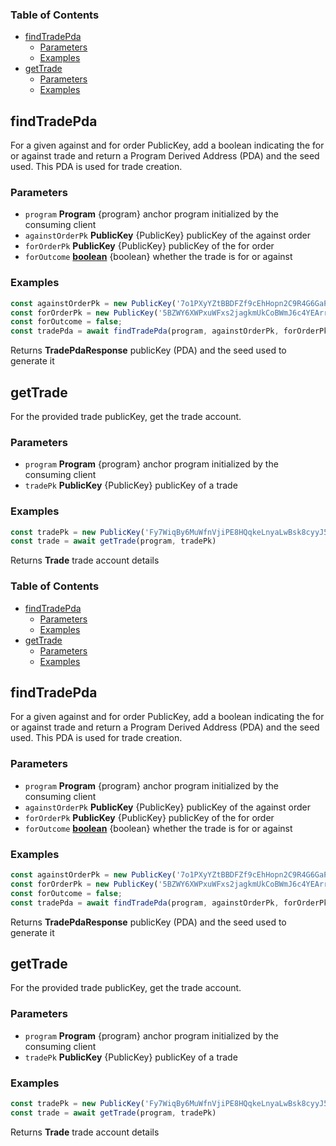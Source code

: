 <!-- Generated by documentation.js. Update this documentation by updating the source code. -->

### Table of Contents

*   [findTradePda][1]
    *   [Parameters][2]
    *   [Examples][3]
*   [getTrade][4]
    *   [Parameters][5]
    *   [Examples][6]

## findTradePda

For a given against and for order PublicKey, add a boolean indicating the for or against trade and return a Program Derived Address (PDA) and the seed used. This PDA is used for trade creation.

### Parameters

*   `program` **Program** {program} anchor program initialized by the consuming client
*   `againstOrderPk` **PublicKey** {PublicKey} publicKey of the against order
*   `forOrderPk` **PublicKey** {PublicKey} publicKey of the for order
*   `forOutcome` **[boolean][7]** {boolean} whether the trade is for or against

### Examples

```javascript
const againstOrderPk = new PublicKey('7o1PXyYZtBBDFZf9cEhHopn2C9R4G6GaPwFAxaNWM33D')
const forOrderPk = new PublicKey('5BZWY6XWPxuWFxs2jagkmUkCoBWmJ6c4YEArr83hYBWk')
const forOutcome = false;
const tradePda = await findTradePda(program, againstOrderPk, forOrderPk, forOutcome)
```

Returns **TradePdaResponse** publicKey (PDA) and the seed used to generate it

## getTrade

For the provided trade publicKey, get the trade account.

### Parameters

*   `program` **Program** {program} anchor program initialized by the consuming client
*   `tradePk` **PublicKey** {PublicKey} publicKey of a trade

### Examples

```javascript
const tradePk = new PublicKey('Fy7WiqBy6MuWfnVjiPE8HQqkeLnyaLwBsk8cyyJ5WD8X')
const trade = await getTrade(program, tradePk)
```

Returns **Trade** trade account details

[1]: #findtradepda

[2]: #parameters

[3]: #examples

[4]: #gettrade

[5]: #parameters-1

[6]: #examples-1

[7]: https://developer.mozilla.org/docs/Web/JavaScript/Reference/Global_Objects/Boolean
<!-- Generated by documentation.js. Update this documentation by updating the source code. -->

### Table of Contents

*   [findTradePda][1]
    *   [Parameters][2]
    *   [Examples][3]
*   [getTrade][4]
    *   [Parameters][5]
    *   [Examples][6]

## findTradePda

For a given against and for order PublicKey, add a boolean indicating the for or against trade and return a Program Derived Address (PDA) and the seed used. This PDA is used for trade creation.

### Parameters

*   `program` **Program** {program} anchor program initialized by the consuming client
*   `againstOrderPk` **PublicKey** {PublicKey} publicKey of the against order
*   `forOrderPk` **PublicKey** {PublicKey} publicKey of the for order
*   `forOutcome` **[boolean][7]** {boolean} whether the trade is for or against

### Examples

```javascript
const againstOrderPk = new PublicKey('7o1PXyYZtBBDFZf9cEhHopn2C9R4G6GaPwFAxaNWM33D')
const forOrderPk = new PublicKey('5BZWY6XWPxuWFxs2jagkmUkCoBWmJ6c4YEArr83hYBWk')
const forOutcome = false;
const tradePda = await findTradePda(program, againstOrderPk, forOrderPk, forOutcome)
```

Returns **TradePdaResponse** publicKey (PDA) and the seed used to generate it

## getTrade

For the provided trade publicKey, get the trade account.

### Parameters

*   `program` **Program** {program} anchor program initialized by the consuming client
*   `tradePk` **PublicKey** {PublicKey} publicKey of a trade

### Examples

```javascript
const tradePk = new PublicKey('Fy7WiqBy6MuWfnVjiPE8HQqkeLnyaLwBsk8cyyJ5WD8X')
const trade = await getTrade(program, tradePk)
```

Returns **Trade** trade account details

[1]: #findtradepda

[2]: #parameters

[3]: #examples

[4]: #gettrade

[5]: #parameters-1

[6]: #examples-1

[7]: https://developer.mozilla.org/docs/Web/JavaScript/Reference/Global_Objects/Boolean

